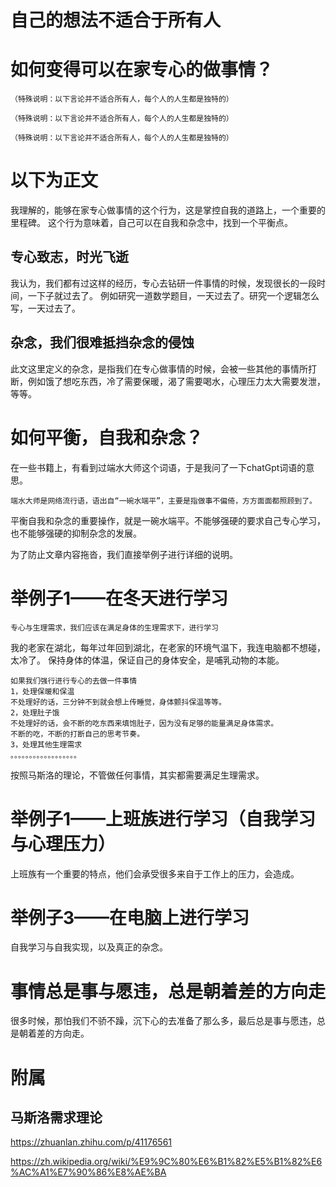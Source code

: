 # 自己的想法不适合于所有人


# 如何变得可以在家专心的做事情？
`（特殊说明：以下言论并不适合所有人，每个人的人生都是独特的）`

`（特殊说明：以下言论并不适合所有人，每个人的人生都是独特的）`

`（特殊说明：以下言论并不适合所有人，每个人的人生都是独特的）`

# 以下为正文

我理解的，能够在家专心做事情的这个行为，这是掌控自我的道路上，一个重要的里程碑。
这个行为意味着，自己可以在自我和杂念中，找到一个平衡点。

## 专心致志，时光飞逝
我认为，我们都有过这样的经历，专心去钻研一件事情的时候，发现很长的一段时间，一下子就过去了。
例如研究一道数学题目，一天过去了。研究一个逻辑怎么写，一天过去了。

## 杂念，我们很难抵挡杂念的侵蚀
此文这里定义的杂念，是指我们在专心做事情的时候，会被一些其他的事情所打断，例如饿了想吃东西，冷了需要保暖，渴了需要喝水，心理压力太大需要发泄，等等。

# 如何平衡，自我和杂念？
在一些书籍上，有看到过端水大师这个词语，于是我问了一下chatGpt词语的意思。
```
端水大师是网络流行语，语出自“一碗水端平”，主要是指做事不偏倚，方方面面都照顾到了。
```

平衡自我和杂念的重要操作，就是一碗水端平。不能够强硬的要求自己专心学习，也不能够强硬的抑制杂念的发展。

为了防止文章内容拖沓，我们直接举例子进行详细的说明。

# 举例子1——在冬天进行学习
`专心与生理需求，我们应该在满足身体的生理需求下，进行学习`

我的老家在湖北，每年过年回到湖北，在老家的环境气温下，我连电脑都不想碰，太冷了。
保持身体的体温，保证自己的身体安全，是哺乳动物的本能。

```
如果我们强行进行专心的去做一件事情
1，处理保暖和保温
不处理好的话，三分钟不到就会想上传睡觉，身体颤抖保温等等。
2，处理肚子饿
不处理好的话，会不断的吃东西来填饱肚子，因为没有足够的能量满足身体需求。
不断的吃，不断的打断自己的思考节奏。
3，处理其他生理需求
。。。。。。。。。。。。。。。。。。
```

按照马斯洛的理论，不管做任何事情，其实都需要满足生理需求。


# 举例子1——上班族进行学习（自我学习与心理压力）
上班族有一个重要的特点，他们会承受很多来自于工作上的压力，会造成。


# 举例子3——在电脑上进行学习
自我学习与自我实现，以及真正的杂念。


# 事情总是事与愿违，总是朝着差的方向走
很多时候，那怕我们不骄不躁，沉下心的去准备了那么多，最后总是事与愿违，总是朝着差的方向走。


# 附属
## 马斯洛需求理论
https://zhuanlan.zhihu.com/p/41176561

https://zh.wikipedia.org/wiki/%E9%9C%80%E6%B1%82%E5%B1%82%E6%AC%A1%E7%90%86%E8%AE%BA





















